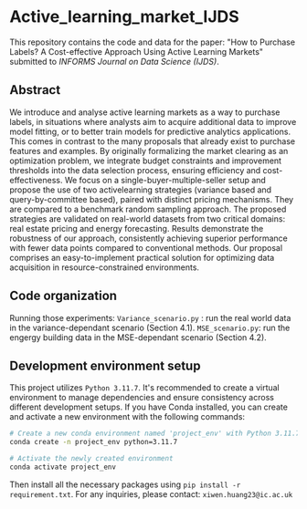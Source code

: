 # Active_learning_market_IJDS

This repository contains the code and data for the paper: "How to Purchase Labels? A Cost-effective Approach Using Active Learning Markets" submitted to *INFORMS Journal on Data Science (IJDS)*.

## Abstract

We introduce and analyse active learning markets as a way to purchase labels, in situations where analysts aim to acquire additional data to improve model fitting, or to better train models for predictive analytics applications. This comes in contrast to the many proposals that already exist to purchase features and examples. By originally formalizing the market clearing as an optimization problem, we integrate budget constraints and improvement thresholds into the data selection process, ensuring efficiency and cost-effectiveness. We focus on a single-buyer-multiple-seller setup and propose the use of two activelearning strategies (variance based and query-by-committee based), paired with distinct pricing mechanisms. They are compared to a benchmark random sampling approach. The proposed strategies are validated on real-world datasets from two critical domains: real estate pricing and energy forecasting. Results demonstrate the robustness of our approach, consistently achieving superior
performance with fewer data points compared to conventional methods. Our proposal comprises an easy-to-implement practical solution for optimizing data acquisition in resource-constrained environments.

## Code organization
Running those experiments:
```Variance_scenario.py``` : run the real world data in the variance-dependant scenario (Section 4.1).
```MSE_scenario.py```: run the engergy building data in the MSE-dependant scenario (Section 4.2).
## Development environment setup

This project utilizes ```Python 3.11.7```. It's recommended to create a virtual environment to manage dependencies and ensure consistency across different development setups.
If you have Conda installed, you can create and activate a new environment with the following commands:
```bash
# Create a new conda environment named 'project_env' with Python 3.11.7
conda create -n project_env python=3.11.7

# Activate the newly created environment
conda activate project_env
```
Then install all the necessary packages using ```pip install -r requirement.txt```.
For any inquiries, please contact: ```xiwen.huang23@ic.ac.uk```





